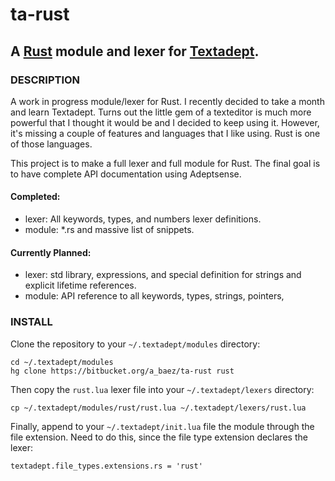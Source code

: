 # ta-rust
## A [Rust](http://www.rust-lang.org) module and lexer for [Textadept](http://foicica.com/textadept/).

### DESCRIPTION
A work in progress module/lexer for Rust. I recently decided to take a month
and learn Textadept. Turns out the little gem of a texteditor is much more
powerful that I thought it would be and I decided to keep using it. However,
it's missing a couple of features and languages that I like using. Rust is one
of those languages.

This project is to make a full lexer and full module for Rust. The final goal
is to have complete API documentation using Adeptsense.

#### Completed:
*   lexer: All keywords, types, and numbers lexer definitions.
*   module: *.rs and massive list of snippets.

#### Currently Planned:
*   lexer: std library, expressions, and special definition for strings and
explicit lifetime references.
*   module: API reference to all keywords, types, strings, pointers,

### INSTALL
Clone the repository to your `~/.textadept/modules` directory:

```
cd ~/.textadept/modules
hg clone https://bitbucket.org/a_baez/ta-rust rust
```

Then copy the `rust.lua` lexer file into your `~/.textadept/lexers` directory:
```
cp ~/.textadept/modules/rust/rust.lua ~/.textadept/lexers/rust.lua
```

Finally, append to your `~/.textadept/init.lua` file the module through the
file extension. Need to do this, since the file type extension declares the
lexer:
```
textadept.file_types.extensions.rs = 'rust'
```
